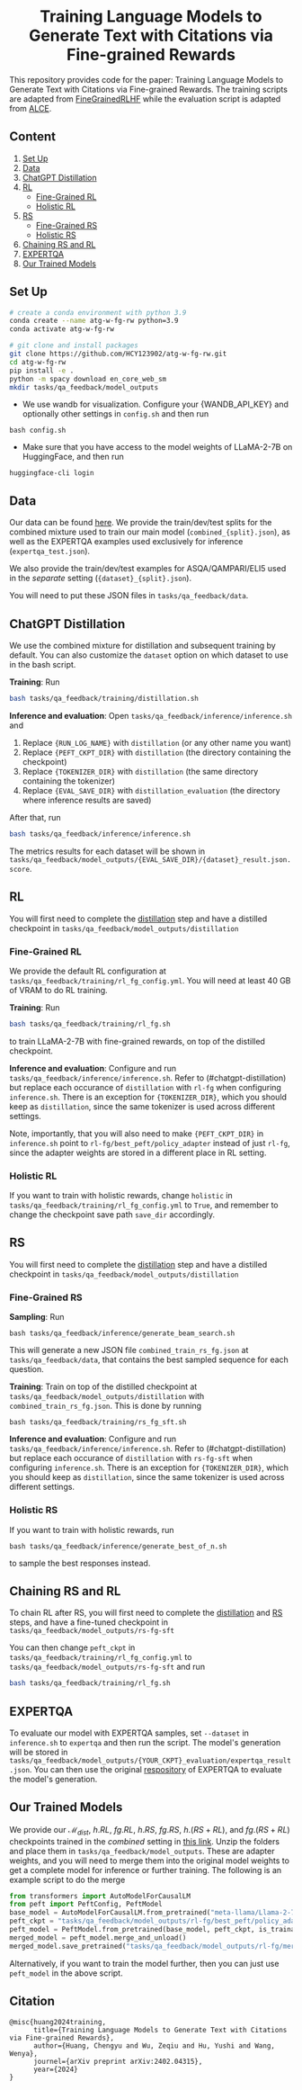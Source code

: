 <h1 align="center"> Training Language Models to Generate Text with Citations via Fine-grained Rewards</h1>

This repository provides code for the paper: Training Language Models to Generate Text with Citations via Fine-grained Rewards. The training scripts are adapted from [FineGrainedRLHF](https://github.com/allenai/FineGrainedRLHF) while the evaluation script is adapted from [ALCE](https://github.com/princeton-nlp/ALCE).

## Content
1. [Set Up](#set-up)
1. [Data](#data)
1. [ChatGPT Distillation](#chatgpt-distillation)
1. [RL](#rl)
      * [Fine-Grained RL](#fine-grained-rl)
      * [Holistic RL](#holistic-rl)
1. [RS](#rs)
      * [Fine-Grained RS](#fine-grained-rs)
      * [Holistic RS](#holistic-rs)
1. [Chaining RS and RL](#chaining-rs-and-rl)
1. [EXPERTQA](#expertqa)
1. [Our Trained Models](#our-trained-models)

## Set Up
```bash
# create a conda environment with python 3.9
conda create --name atg-w-fg-rw python=3.9
conda activate atg-w-fg-rw 

# git clone and install packages
git clone https://github.com/HCY123902/atg-w-fg-rw.git
cd atg-w-fg-rw
pip install -e .
python -m spacy download en_core_web_sm
mkdir tasks/qa_feedback/model_outputs
```

* We use wandb for visualization. Configure your {WANDB_API_KEY} and optionally other settings in `config.sh` and then run
```
bash config.sh
```

* Make sure that you have access to the model weights of LLaMA-2-7B on HuggingFace, and then run
```
huggingface-cli login
```

## Data

Our data can be found [here](https://drive.google.com/drive/folders/16YihOAL6sIytNCKtrV7rU8SXAv8hmJVH?usp=drive_link). We provide the train/dev/test splits for the combined mixture used to train our main model (`combined_{split}.json`), as well as the EXPERTQA examples used exclusively for inference (`expertqa_test.json`).

We also provide the train/dev/test examples for ASQA/QAMPARI/ELI5 used in the *separate* setting (`{dataset}_{split}.json`).

You will need to put these JSON files in `tasks/qa_feedback/data`.

## ChatGPT Distillation
We use the combined mixture for distillation and subsequent training by default. You can also customize the `dataset` option on which dataset to use in the bash script.

**Training**: Run
```bash
bash tasks/qa_feedback/training/distillation.sh
```

**Inference and evaluation**: Open `tasks/qa_feedback/inference/inference.sh` and
1. Replace `{RUN_LOG_NAME}` with `distillation` (or any other name you want)
1. Replace `{PEFT_CKPT_DIR}` with `distillation` (the directory containing the checkpoint)
1. Replace `{TOKENIZER_DIR}` with `distillation` (the same directory containing the tokenizer)
1. Replace `{EVAL_SAVE_DIR}` with `distillation_evaluation` (the directory where inference results are saved)

After that, run
```bash
bash tasks/qa_feedback/inference/inference.sh
```

The metrics results for each dataset will be shown in `tasks/qa_feedback/model_outputs/{EVAL_SAVE_DIR}/{dataset}_result.json.score`.

## RL
You will first need to complete the [distillation](#chatgpt-distillation) step and have a distilled checkpoint in `tasks/qa_feedback/model_outputs/distillation`

### Fine-Grained RL
We provide the default RL configuration at `tasks/qa_feedback/training/rl_fg_config.yml`. You will need at least 40 GB of VRAM to do RL training.

**Training**: Run
```bash
bash tasks/qa_feedback/training/rl_fg.sh
```
to train LLaMA-2-7B with fine-grained rewards, on top of the distilled checkpoint.

**Inference and evaluation**: Configure and run `tasks/qa_feedback/inference/inference.sh`. Refer to (#chatgpt-distillation) but replace each occurance of `distillation` with `rl-fg` when configuring `inference.sh`. There is an exception for `{TOKENIZER_DIR}`, which you should keep as `distillation`, since the same tokenizer is used across different settings.

Note, importantly, that you will also need to make `{PEFT_CKPT_DIR}` in `inference.sh` point to `rl-fg/best_peft/policy_adapter` instead of just `rl-fg`, since the adapter weights are stored in a different place in RL setting.

### Holistic RL
If you want to train with holistic rewards, change `holistic` in `tasks/qa_feedback/training/rl_fg_config.yml` to `True`, and remember to change the checkpoint save path `save_dir` accordingly.

## RS
You will first need to complete the [distillation](#chatgpt-distillation) step and have a distilled checkpoint in `tasks/qa_feedback/model_outputs/distillation`

### Fine-Grained RS
**Sampling**: Run
```
bash tasks/qa_feedback/inference/generate_beam_search.sh
```

This will generate a new JSON file `combined_train_rs_fg.json` at `tasks/qa_feedback/data`, that contains the best sampled sequence for each question.

**Training**: Train on top of the distilled checkpoint at `tasks/qa_feedback/model_outputs/distillation` with `combined_train_rs_fg.json`. This is done by running
```
bash tasks/qa_feedback/training/rs_fg_sft.sh
```

**Inference and evaluation**: Configure and run `tasks/qa_feedback/inference/inference.sh`. Refer to (#chatgpt-distillation) but replace each occurance of `distillation` with `rs-fg-sft` when configuring `inference.sh`. There is an exception for `{TOKENIZER_DIR}`, which you should keep as `distillation`, since the same tokenizer is used across different settings.

### Holistic RS
If you want to train with holistic rewards, run
```
bash tasks/qa_feedback/inference/generate_best_of_n.sh
```
to sample the best responses instead.

## Chaining RS and RL

To chain RL after RS, you will first need to complete the [distillation](#chatgpt-distillation) and [RS](#rs) steps, and have a fine-tuned checkpoint in `tasks/qa_feedback/model_outputs/rs-fg-sft`

You can then change `peft_ckpt` in `tasks/qa_feedback/training/rl_fg_config.yml` to `tasks/qa_feedback/model_outputs/rs-fg-sft` and run
```bash
bash tasks/qa_feedback/training/rl_fg.sh
```

## EXPERTQA

To evaluate our model with EXPERTQA samples, set `--dataset` in `inference.sh` to `expertqa` and then run the script. The model's generation will be stored in `tasks/qa_feedback/model_outputs/{YOUR_CKPT}_evaluation/expertqa_result.json`. You can then use the original [respository](https://github.com/chaitanyamalaviya/expertqa) of EXPERTQA to evaluate the model's generation.

## Our Trained Models

We provide our $\mathcal{M}_{dist}$, $h.RL$, $fg.RL$, $h.RS$, $fg.RS$, $h.(RS+RL)$, and $fg.(RS+RL)$ checkpoints trained in the *combined* setting in [this link](https://drive.google.com/drive/folders/1qNgBgKz9BBor1ra9hHG6WOqAj9UZbYxP?usp=drive_link). Unzip the folders and place them in `tasks/qa_feedback/model_outputs`. These are adapter weights, and you will need to merge them into the original model weights to get a complete model for inference or further training. The following is an example script to do the merge

```python
from transformers import AutoModelForCausalLM
from peft import PeftConfig, PeftModel
base_model = AutoModelForCausalLM.from_pretrained("meta-llama/Llama-2-7b-hf")
peft_ckpt = "tasks/qa_feedback/model_outputs/rl-fg/best_peft/policy_adapter"
peft_model = PeftModel.from_pretrained(base_model, peft_ckpt, is_trainable=True)
merged_model = peft_model.merge_and_unload()
merged_model.save_pretrained("tasks/qa_feedback/model_outputs/rl-fg/merged_with_root_peft")
```

Alternatively, if you want to train the model further, then you can just use `peft_model` in the above script.

## Citation
```
@misc{huang2024training,
      title={Training Language Models to Generate Text with Citations via Fine-grained Rewards}, 
      author={Huang, Chengyu and Wu, Zeqiu and Hu, Yushi and Wang, Wenya},
      journel={arXiv preprint arXiv:2402.04315},
      year={2024}
}
```
